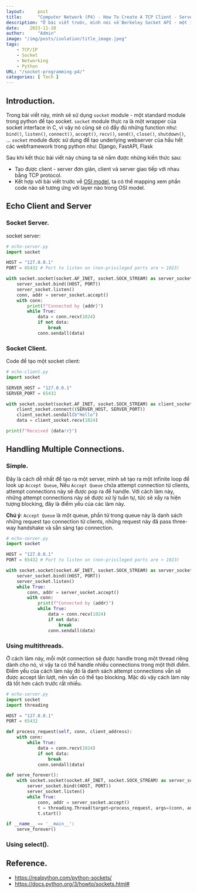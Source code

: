 ```yaml
---
layout:     post
title:      "Computer Network (P4) - How To Create A TCP Client - Server in Python"
description: "Ở bài viết trước, mình nói về Berkeley Socket API - một interface giúp developer có thể dễ dàng để tạo ra một network connection mà không cần quan tâm đến OS đang sử dụng là gì, điều mà rất khó để làm được trước sự ra đời của socket. Trong bài viết này mình sẽ viết một Client - Server bằng Python để mô tả Berkeley Socket API"
date:    2023-11-10
author:     "Admin"
image: "/img/posts/isolation/title_image.jpeg"
tags:
    - TCP/IP
    - Socket
    - Networking
    - Python
URL: "/socket-programming-p4/"
categories: [ Tech ]
---
```


## Introduction.
Trong bài viết này, mình sẽ sử dụng `socket` module - một standard module trong python để tạo socket. `socket` module thực ra là một wrapper của socket interface in C, vì vậy nó cũng sẽ có đẩy đủ những function như: `bind()`, `listen()`, `connect()`, `accept()`, `recv()`, `send()`, `close()`, `shutdown()`, ... `socket` module được sử dụng để tạo underlying webserver của hầu hết các webframework trong python như: Django, FastAPI, Flask

Sau khi kết thúc bài viết này chúng ta sẽ nắm được những kiến thức sau:
- Tạo được client - server đơn giản, client và server giao tiếp với nhau bằng TCP protocol.
- Kết hợp với bài viết trước về [OSI model](https://nhatthanh020996.github.io/socket-programing-p3/), ta có thể mapping xem phần code nào sẽ tương ứng với layer nào trong OSI model.

## Echo Client and Server
### Socket Server.
socket server:
```python
# echo-server.py
import socket

HOST = "127.0.0.1"
PORT = 65432 # Port to listen on (non-privileged ports are > 1023)

with socket.socket(socket.AF_INET, socket.SOCK_STREAM) as server_socket:
    server_socket.bind((HOST, PORT))
    server_socket.listen()
    conn, addr = server_socket.accept()
    with conn:
        print(f"Connected by {addr}")
        while True:
            data = conn.recv(1024)
            if not data:
                break
            conn.sendall(data)
```

### Socket Client.
Code để tạo một socket client:
```python
# echo-client.py
import socket

SERVER_HOST = "127.0.0.1"
SERVER_PORT = 65432

with socket.socket(socket.AF_INET, socket.SOCK_STREAM) as client_socket:
    client_socket.connect((SERVER_HOST, SERVER_PORT))
    client_socket.sendall(b"Hello")
    data = client_socket.recv(1024)

print(f"Received {data!r}")
```


## Handling Multiple Connections.

### Simple.
Đây là cách dễ nhất để tạo ra một server, mình sẽ tạo ra một infinite loop để look up `Accept Queue`, Nếu `Accept Queue` chứa attempt connection từ clients, attempt connections này sẽ được pop ra để handle. Với cách làm này, những attempt connections này sẽ được xử lý tuần tự, tức sẽ xẩy ra hiện tượng blocking, đây là điểm yếu của các làm này.

**Chú ý**: `Accept Queue` là một queue, phần tử trong queue này là danh sách những request tạo connection từ clients, những request này đã pass three-way handshake và sẵn sàng tạo connection.
```python
# echo-server.py
import socket

HOST = "127.0.0.1"
PORT = 65432 # Port to listen on (non-privileged ports are > 1023)

with socket.socket(socket.AF_INET, socket.SOCK_STREAM) as server_socket:
    server_socket.bind((HOST, PORT))
    server_socket.listen()
    while True:
        conn, addr = server_socket.accept()
        with conn:
            print(f"Connected by {addr}")
            while True:
                data = conn.recv(1024)
                if not data:
                    break
                conn.sendall(data)
```

### Using multithreads.
Ở cách làm này, mỗi một connection sẽ được handle trong một thread riêng dành cho nó, vì vậy ta có thể handle nhiều connections trong một thời điểm. Điểm yếu của cách làm này đó là danh sách attempt connections vẫn sẽ được accept lần lượt, nên vẫn có thể tạo blocking. Mặc dù vậy cách làm này đã tốt hơn cách trước rất nhiều.
```python
# echo-server.py
import socket
import threading

HOST = "127.0.0.1"
PORT = 65432

def process_request(self, conn, client_address):
	with conn:
		while True:
			data = conn.recv(1024)
			if not data:
				break
			conn.sendall(data)

def serve_forever():
	with socket.socket(socket.AF_INET, socket.SOCK_STREAM) as server_socket:
		server_socket.bind((HOST, PORT))
		server_socket.listen()
		while True:
			conn, addr = server_socket.accept()
			t = threading.Thread(target=process_request, args=(conn, addr, ))
			t.start()

if __name__ == '__main__':
	serve_forever()
```

### Using select().

## Reference.
- https://realpython.com/python-sockets/
- https://docs.python.org/3/howto/sockets.html#
